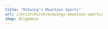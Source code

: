 ```yaml
---
title: "McEwing's Mountain Sports"
url: /christchurch/mcewings-mountain-sports/
shop: Allgemein
---
```

